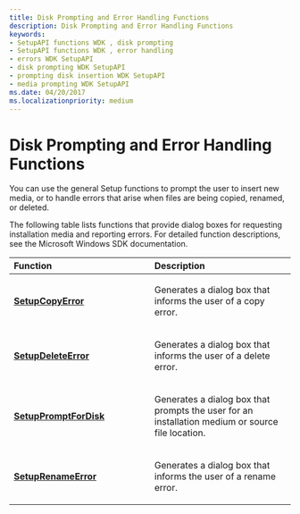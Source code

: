 ```yaml
---
title: Disk Prompting and Error Handling Functions
description: Disk Prompting and Error Handling Functions
keywords:
- SetupAPI functions WDK , disk prompting
- SetupAPI functions WDK , error handling
- errors WDK SetupAPI
- disk prompting WDK SetupAPI
- prompting disk insertion WDK SetupAPI
- media prompting WDK SetupAPI
ms.date: 04/20/2017
ms.localizationpriority: medium
---
```


# Disk Prompting and Error Handling Functions





You can use the general Setup functions to prompt the user to insert new media, or to handle errors that arise when files are being copied, renamed, or deleted.

The following table lists functions that provide dialog boxes for requesting installation media and reporting errors. For detailed function descriptions, see the Microsoft Windows SDK documentation.

<table>
<colgroup>
<col width="50%" />
<col width="50%" />
</colgroup>
<thead>
<tr class="header">
<th align="left">Function</th>
<th align="left">Description</th>
</tr>
</thead>
<tbody>
<tr class="odd">
<td align="left"><p><a href="/windows/win32/api/setupapi/nf-setupapi-setupcopyerrora" data-raw-source="[&lt;strong&gt;SetupCopyError&lt;/strong&gt;](/windows/win32/api/setupapi/nf-setupapi-setupcopyerrora)"><strong>SetupCopyError</strong></a></p></td>
<td align="left"><p>Generates a dialog box that informs the user of a copy error.</p></td>
</tr>
<tr class="even">
<td align="left"><p><a href="/windows/win32/api/setupapi/nf-setupapi-setupdeleteerrora" data-raw-source="[&lt;strong&gt;SetupDeleteError&lt;/strong&gt;](/windows/win32/api/setupapi/nf-setupapi-setupdeleteerrora)"><strong>SetupDeleteError</strong></a></p></td>
<td align="left"><p>Generates a dialog box that informs the user of a delete error.</p></td>
</tr>
<tr class="odd">
<td align="left"><p><a href="/windows/win32/api/setupapi/nf-setupapi-setuppromptfordiska" data-raw-source="[&lt;strong&gt;SetupPromptForDisk&lt;/strong&gt;](/windows/win32/api/setupapi/nf-setupapi-setuppromptfordiska)"><strong>SetupPromptForDisk</strong></a></p></td>
<td align="left"><p>Generates a dialog box that prompts the user for an installation medium or source file location.</p></td>
</tr>
<tr class="even">
<td align="left"><p><a href="/windows/win32/api/setupapi/nf-setupapi-setuprenameerrora" data-raw-source="[&lt;strong&gt;SetupRenameError&lt;/strong&gt;](/windows/win32/api/setupapi/nf-setupapi-setuprenameerrora)"><strong>SetupRenameError</strong></a></p></td>
<td align="left"><p>Generates a dialog box that informs the user of a rename error.</p></td>
</tr>
</tbody>
</table>

 

